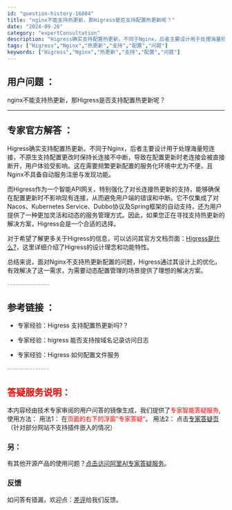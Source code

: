 ```yaml
---
id: "question-history-16804"
title: "nginx不能支持热更新，那Higress是否支持配置热更新呢？"
date: "2024-09-26"
category: "expertConsultation"
description: "Higress确实支持配置热更新。不同于Nginx，后者主要设计用于处理海量短连接，不原生支持配置更改时保持长连接不中断，导致在配置更新时老连接会被直接断开，用户体验受影响。这在需要频繁更新配置的服务化环境中尤为不便，且Nginx不具备自动服务注册与发现功能。而Higress作为一个智能API网关，"
tags: ["Higress","Nginx","热更新","支持","配置","问题"]
keywords: ["Higress","Nginx","热更新","支持","配置","问题"]
---
```


## 用户问题 ： 
 nginx不能支持热更新，那Higress是否支持配置热更新呢？  

---------------
## 专家官方解答 ：

Higress确实支持配置热更新。不同于Nginx，后者主要设计用于处理海量短连接，不原生支持配置更改时保持长连接不中断，导致在配置更新时老连接会被直接断开，用户体验受影响。这在需要频繁更新配置的服务化环境中尤为不便，且Nginx不具备自动服务注册与发现功能。

而Higress作为一个智能API网关，特别强化了对长连接热更新的支持，能够确保在配置更新时不影响现有连接，从而避免用户端的错误和中断。它不仅集成了对Nacos、Kubernetes Service、Dubbo协议及Spring框架的自动支持，还为用户提供了一种更加灵活和动态的服务管理方式。因此，如果您正在寻找支持热更新的解决方案，Higress会是一个合适的选择。

对于希望了解更多关于Higress的信息，可以访问其官方文档页面：[Higress是什么?](https://link.zhihu.com/?target=https%3A//higress.cn/docs/latest/overview/what-is-higress/)，这里详细介绍了Higress的设计理念和功能特性。

总结来说，面对Nginx不支持热更新配置的问题，Higress通过其设计上的优化，有效解决了这一需求，为需要动态配置管理的场景提供了理想的解决方案。


<font color="#949494">---------------</font> 


## 参考链接 ：

* 专家经验：Higress 支持配置热更新吗?？ 
 
 * 专家经验：higress 能否支持按域名记录访问日志 
 
 * 专家经验：Higress 如何配置文件服务 


 <font color="#949494">---------------</font> 
 


## <font color="#FF0000">答疑服务说明：</font> 

本内容经由技术专家审阅的用户问答的镜像生成，我们提供了<font color="#FF0000">专家智能答疑服务</font>,使用方法：
用法1： 在<font color="#FF0000">页面的右下的浮窗”专家答疑“</font>。
用法2： 点击[专家答疑页](https://answer.opensource.alibaba.com/docs/intro)（针对部分网站不支持插件嵌入的情况）
### 另：


有其他开源产品的使用问题？[点击访问阿里AI专家答疑服务](https://answer.opensource.alibaba.com/docs/intro)。
### 反馈
如问答有错漏，欢迎点：[差评](https://ai.nacos.io/user/feedbackByEnhancerGradePOJOID?enhancerGradePOJOId=16805)给我们反馈。
